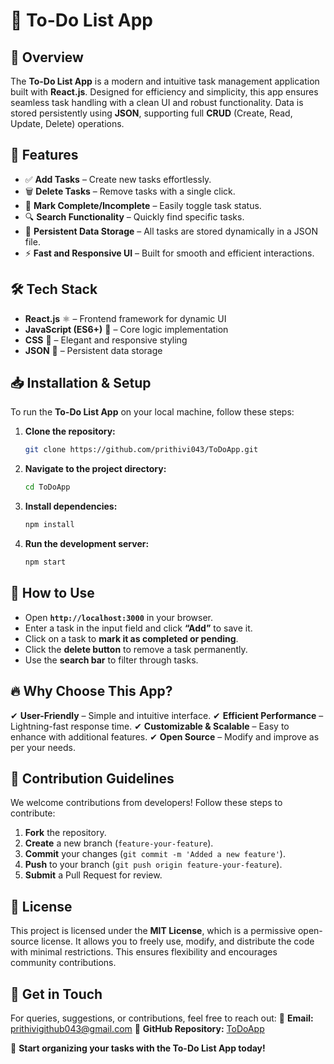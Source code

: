 # 📝 To-Do List App

## 🌟 Overview
The **To-Do List App** is a modern and intuitive task management application built with **React.js**. Designed for efficiency and simplicity, this app ensures seamless task handling with a clean UI and robust functionality. Data is stored persistently using **JSON**, supporting full **CRUD** (Create, Read, Update, Delete) operations.

## 🚀 Features
- ✅ **Add Tasks** – Create new tasks effortlessly.
- 🗑 **Delete Tasks** – Remove tasks with a single click.
- 🔄 **Mark Complete/Incomplete** – Easily toggle task status.
- 🔍 **Search Functionality** – Quickly find specific tasks.
- 📂 **Persistent Data Storage** – All tasks are stored dynamically in a JSON file.
- ⚡ **Fast and Responsive UI** – Built for smooth and efficient interactions.

## 🛠️ Tech Stack
- **React.js** ⚛ – Frontend framework for dynamic UI
- **JavaScript (ES6+)** 📜 – Core logic implementation
- **CSS** 🎨 – Elegant and responsive styling
- **JSON** 📂 – Persistent data storage

## 📥 Installation & Setup
To run the **To-Do List App** on your local machine, follow these steps:

1. **Clone the repository:**
   ```sh
   git clone https://github.com/prithivi043/ToDoApp.git
   ```

2. **Navigate to the project directory:**
   ```sh
   cd ToDoApp
   ```

3. **Install dependencies:**
   ```sh
   npm install
   ```

4. **Run the development server:**
   ```sh
   npm start
   ```

## 🎯 How to Use
- Open **`http://localhost:3000`** in your browser.
- Enter a task in the input field and click **“Add”** to save it.
- Click on a task to **mark it as completed or pending**.
- Click the **delete button** to remove a task permanently.
- Use the **search bar** to filter through tasks.

## 🔥 Why Choose This App?
✔ **User-Friendly** – Simple and intuitive interface.
✔ **Efficient Performance** – Lightning-fast response time.
✔ **Customizable & Scalable** – Easy to enhance with additional features.
✔ **Open Source** – Modify and improve as per your needs.

## 🤝 Contribution Guidelines
We welcome contributions from developers! Follow these steps to contribute:
1. **Fork** the repository.
2. **Create** a new branch (`feature-your-feature`).
3. **Commit** your changes (`git commit -m 'Added a new feature'`).
4. **Push** to your branch (`git push origin feature-your-feature`).
5. **Submit** a Pull Request for review.

## 📜 License
This project is licensed under the **MIT License**, which is a permissive open-source license. It allows you to freely use, modify, and distribute the code with minimal restrictions. This ensures flexibility and encourages community contributions.

## 📩 Get in Touch
For queries, suggestions, or contributions, feel free to reach out:
📧 **Email:** [prithivigithub043@gmail.com](mailto:prithivigithub043@gmail.com)
📌 **GitHub Repository:** [ToDoApp](https://github.com/prithivi043/ToDoApp.git)

🚀 **Start organizing your tasks with the To-Do List App today!**

